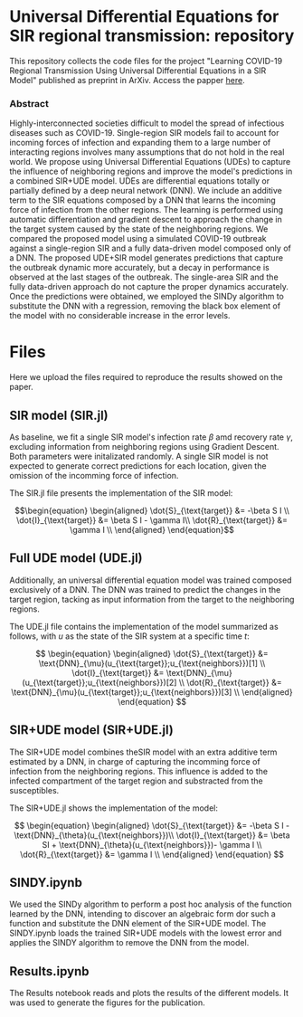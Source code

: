 # Universal Differential Equations for SIR regional transmission: repository

This repository collects the code files for the project "Learning COVID-19 Regional Transmission Using Universal Differential Equations in a SIR Model" published as preprint in ArXiv. Access the papper [here](https://arxiv.org/abs/2310.16804).

### Abstract

Highly-interconnected societies difficult to model the spread of infectious diseases such as COVID-19. Single-region SIR models fail to account for incoming forces of infection and expanding them to a large number of interacting regions involves many assumptions that do not hold in the real world. We propose using Universal Differential Equations (UDEs) to capture the influence of neighboring regions and improve the model's predictions in a combined SIR+UDE model. UDEs are differential equations totally or partially defined by a deep neural network (DNN). We include an additive term to the SIR equations composed by a DNN that learns the incoming force of infection from the other regions. The learning is performed using automatic differentiation and gradient descent to approach the change in the target system caused by the state of the neighboring regions. We compared the proposed model using a simulated COVID-19 outbreak against a single-region SIR and a fully data-driven model composed only of a DNN. The proposed UDE+SIR model generates predictions that capture the outbreak dynamic more accurately, but a decay in performance is observed at the last stages of the outbreak. The single-area SIR and the fully data-driven approach do not capture the proper dynamics accurately. Once the predictions were obtained, we employed the SINDy algorithm to substitute the DNN with a regression, removing the black box element of the model with no considerable increase in the error levels.


# Files

Here we upload the files required to reproduce the results showed on the paper.

## SIR model (SIR.jl)

As baseline, we fit a single SIR model's infection rate $\beta$ amd recovery rate $\gamma$, excluding information from neighboring regions using Gradient Descent. Both parameters were initalizated randomly. A single SIR model is not expected to generate correct predictions for each location, given the omission of the incomming force of infection. 

The SIR.jl file presents the implementation of the SIR model:

 ```math
\begin{equation}
\begin{aligned}
\dot{S}_{\text{target}} &= -\beta S I  \\
\dot{I}_{\text{target}} &= \beta S I - \gamma I\\
\dot{R}_{\text{target}} &= \gamma I \\
\end{aligned}
\end{equation}
```

## Full UDE model (UDE.jl)

Additionally, an universal differential equation model was trained composed exclusively of a DNN. The DNN was trained to predict the changes in the target region, tacking as input information from the target to the neighboring regions. 

The UDE.jl file contains the implementation of the model summarized as follows, with $u$ as the state of the SIR system at a specific time $t$:

$$
\begin{equation}
\begin{aligned}
\dot{S}_{\text{target}} &= \text{DNN}_{\mu}(u_{\text{target}};u_{\text{neighbors}})[1] \\
\dot{I}_{\text{target}} &= \text{DNN}_{\mu}(u_{\text{target}};u_{\text{neighbors}})[2] \\
\dot{R}_{\text{target}} &= \text{DNN}_{\mu}(u_{\text{target}};u_{\text{neighbors}})[3] \\
\end{aligned}
\end{equation}
$$

## SIR+UDE model (SIR+UDE.jl)

The SIR+UDE model combines theSIR model with an extra additive term estimated by a DNN, in charge of capturing the incomming force of infection from the neighboring regions. This influence is added to the infected compartment of the target region and substracted from the susceptibles. 

The SIR+UDE.jl shows the implementation of the model: 

$$
\begin{equation}
\begin{aligned}
\dot{S}_{\text{target}} &= -\beta S I - \text{DNN}_{\theta}(u_{\text{neighbors}})\\
\dot{I}_{\text{target}} &= \beta SI + \text{DNN}_{\theta}(u_{\text{neighbors}})- \gamma I  \\
\dot{R}_{\text{target}} &= \gamma I \\
\end{aligned}
\end{equation}
$$

## SINDY.ipynb

We used the SINDy algorithm to perform a post hoc analysis of the function learned by the DNN, intending to discover an algebraic form dor such a function and substitute the DNN element of the SIR+UDE model. The SINDY.ipynb loads the trained SIR+UDE models with the lowest error and applies the SINDY algorithm to remove the DNN from the model. 

## Results.ipynb

The Results notebook reads and plots the results of the different models. It was used to generate the figures for the publication.
